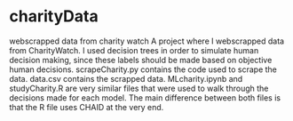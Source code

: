 # charityData
webscrapped data from charity watch
A project where I webscrapped data from CharityWatch.
I used decision trees in order to simulate human decision making, since these labels should be made based on objective human decisions.
scrapeCharity.py contains the code used to scrape the data.
data.csv contains the scrapped data.
MLcharity.ipynb and studyCharity.R are very similar files that were used to walk through the decisions made for each model.
The main difference between both files is that the R file uses CHAID at the very end.
